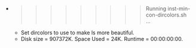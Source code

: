 * >>>>>>>>> Running inst-min-con-dircolors.sh ...
  * Set dircolors to use  to make ls more beautiful.
  * Disk size = 907372K. Space Used = 24K. Runtime = 00:00:00:00.
